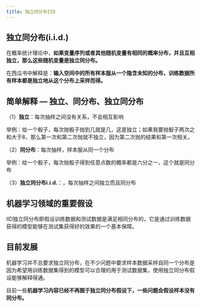 ```yaml
---
title: 独立同分布IID
---
```


## 独立同分布(i.i.d.)
在概率统计理论中，**如果变量序列或者其他随机变量有相同的概率分布，并且互相独立，那么这些随机变量是独立同分布。**

在西瓜书中解释是：**输入空间中的所有样本服从一个隐含未知的分布，训练数据所有样本都是独立地从这个分布上采样而得。**

## 简单解释 — 独立、同分布、独立同分布
（1）**独立**：每次抽样之间没有关系，不会相互影响

举例：给一个骰子，每次抛骰子抛到几就是几，这是独立；如果我要抛骰子两次之和大于8，那么第一次和第二次抛就不独立，因为第二次抛的结果和第一次相关。

（2）**同分布**：每次抽样，样本服从同一个分布

举例：给一个骰子，每次抛骰子得到任意点数的概率都是六分之一，这个就是同分布

（3）**独立同分布i.i.d.**：，每次抽样之间独立而且同分布

## 机器学习领域的重要假设
   IID独立同分布即假设训练数据和测试数据是满足相同分布的，它是通过训练数据获得的模型能够在测试集获得好的效果的一个基本保障。
 
## 目前发展  
机器学习并不总要求独立同分布，在不少问题中要求样本数据采样自同一个分布是因为希望用训练数据集得到的模型可以合理的用于测试数据集，使用独立同分布假设能够解释得通。

目前一些**机器学习内容已经不再囿于独立同分布假设下，一些问题会假设样本没有同分布。**
